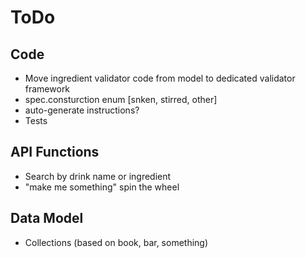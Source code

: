 ToDo
====

Code
----
* Move ingredient validator code from model to dedicated validator framework
* spec.consturction enum [snken, stirred, other]
* auto-generate instructions?
* Tests

API Functions
-------------
* Search by drink name or ingredient
* "make me something" spin the wheel

Data Model
----------
* Collections (based on book, bar, something)